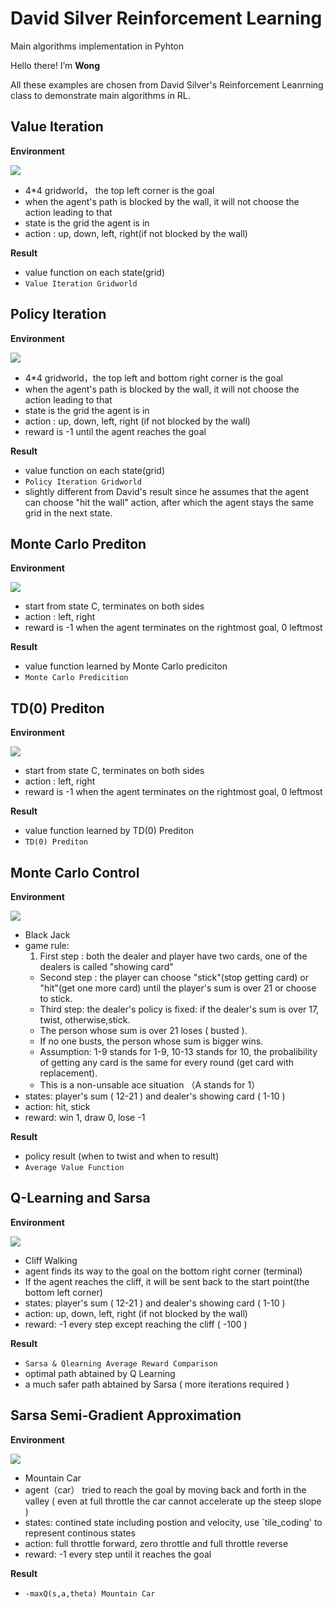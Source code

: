 # David Silver Reinforcement Learning

Main algorithms implementation in Pyhton

Hello there! I’m **Wong**

All these examples are chosen from David Silver's Reinforcement Leanrning class to demonstrate main algorithms in RL. 



## Value Iteration

**Environment** 

![](/Users/wongcheukwai/Desktop/1505801413419.jpg)

* 4*4 gridworld， the top left corner is the goal
* when the agent's path is blocked by the wall, it will not choose the action leading to that
* state is the grid the agent is in
* action : up, down, left, right(if not blocked by the wall)

**Result** 

* value function on each state(grid) 
* `Value Iteration Gridworld`


## Policy Iteration

**Environment** 

![](/Users/wongcheukwai/Desktop/policyiteration.jpg)

* 4*4 gridworld，the top left and bottom right corner is the goal
* when the agent's path is blocked by the wall, it will not choose the action leading to that
* state is the grid the agent is in
* action : up, down, left, right (if not blocked by the wall)
* reward is -1 until the agent reaches the goal

**Result** 

* value function on each state(grid)
* `Policy Iteration Gridworld`
* slightly different from David's result since he assumes that the agent can choose "hit the wall" action, after which the agent stays the same grid in the next state.



## Monte Carlo Prediton

**Environment** 

![](/Users/wongcheukwai/Desktop/rw1.jpg)

* start from state C, terminates on both sides
* action : left, right 
* reward is -1 when the agent terminates on the rightmost goal, 0 leftmost

**Result** 

* value function learned by Monte Carlo prediciton
* `Monte Carlo Predicition`


## TD(0) Prediton

**Environment** 

![](/Users/wongcheukwai/Desktop/rw1.jpg)

* start from state C, terminates on both sides
* action : left, right 
* reward is -1 when the agent terminates on the rightmost goal, 0 leftmost

**Result** 

* value function learned by TD(0) Prediton
* `TD(0) Prediton`


## Monte Carlo Control

**Environment** 

![]( David-Silver-Reinforcement-Learning/example_pics/bj.jpg )

* Black Jack
* game rule: 
 	1.  First step : both the dealer and player have two cards, one of the dealers is called "showing card"
	*  Second step : the player can choose "stick"(stop getting card) or "hit"(get one more card) until the player's sum is over 21 or choose to stick.
	*  Third step: the dealer's policy is fixed: if the dealer's sum is over 17, twist, otherwise,stick.
	*  The person whose sum is over 21 loses ( busted ).
	*  If no one busts, the person whose sum is bigger wins.
	*  Assumption: 1-9 stands for 1-9, 10-13 stands for 10, the probalibility of getting any card is the same for every round (get card with replacement).
	*  This is a non-unsable ace situation （A stands for 1）
* states: player's sum ( 12-21 ) and dealer's showing card ( 1-10 )
* action: hit, stick
* reward: win 1, draw 0, lose -1
	

**Result** 

* policy result (when to twist and when to result)
* `Average Value Function`


## Q-Learning and Sarsa
**Environment** 

![](/Users/wongcheukwai/Desktop/cw.jpg)

* Cliff Walking
* agent finds its way to the goal on the bottom right corner (terminal)
* If the agent reaches the cliff, it will be sent back to the start point(the bottom left corner)
* states: player's sum ( 12-21 ) and dealer's showing card ( 1-10 )
* action: up, down, left, right (if not blocked by the wall) 
* reward: -1 every step except reaching the cliff ( -100 )	

**Result** 

* `Sarsa & Qlearning Average Reward Comparison`
*  optimal path abtained by Q Learning
*  a much safer path abtained by Sarsa ( more iterations required )


## Sarsa Semi-Gradient Approximation
**Environment** 

![](/Users/wongcheukwai/Desktop/moc.jpg)

* Mountain Car
* agent（car） tried to reach the goal by moving back and forth in the valley ( even at full throttle the car cannot accelerate up the steep slope )
* states: contined state including postion and velocity, use `tile_coding' to represent continous states
* action: full throttle forward, zero throttle and full throttle reverse 
* reward: -1 every step until it reaches the goal	

**Result** 

* `-maxQ(s,a,theta) Mountain Car`



